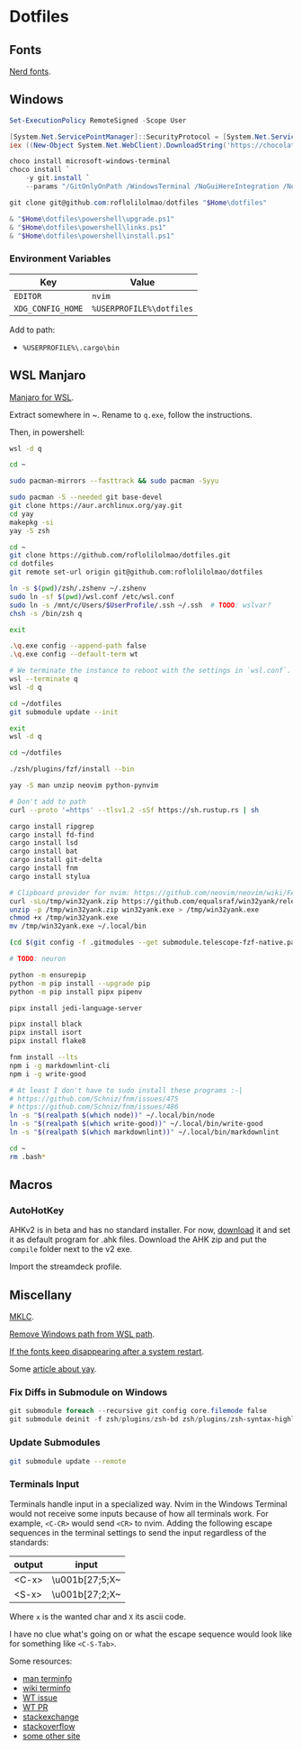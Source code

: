 # Dotfiles

## Fonts

[Nerd fonts](https://www.nerdfonts.com/font-downloads).

## Windows

```powershell
Set-ExecutionPolicy RemoteSigned -Scope User

[System.Net.ServicePointManager]::SecurityProtocol = [System.Net.ServicePointManager]::SecurityProtocol -bor 3072
iex ((New-Object System.Net.WebClient).DownloadString('https://chocolatey.org/install.ps1'))

choco install microsoft-windows-terminal
choco install `
    -y git.install `
    --params "/GitOnlyOnPath /WindowsTerminal /NoGuiHereIntegration /NoCredentialManager"

git clone git@github.com:roflolilolmao/dotfiles "$Home\dotfiles"

& "$Home\dotfiles\powershell\upgrade.ps1"
& "$Home\dotfiles\powershell\links.ps1"
& "$Home\dotfiles\powershell\install.ps1"
```

<!--choco upgrade -y streamdeck-->

### Environment Variables

| Key | Value |
| -- | -- |
| `EDITOR` | `nvim` |
| `XDG_CONFIG_HOME` | `%USERPROFILE%\dotfiles` |

Add to path:

- `%USERPROFILE%\.cargo\bin`

## WSL Manjaro

[Manjaro for WSL](https://github.com/sileshn/ManjaroWSL).

Extract somewhere in ~.
Rename to `q.exe`, follow the instructions.

Then, in powershell:

```sh
wsl -d q

cd ~

sudo pacman-mirrors --fasttrack && sudo pacman -Syyu

sudo pacman -S --needed git base-devel
git clone https://aur.archlinux.org/yay.git
cd yay
makepkg -si
yay -S zsh

cd ~
git clone https://github.com/roflolilolmao/dotfiles.git
cd dotfiles
git remote set-url origin git@github.com:roflolilolmao/dotfiles

ln -s $(pwd)/zsh/.zshenv ~/.zshenv
sudo ln -sf $(pwd)/wsl.conf /etc/wsl.conf
sudo ln -s /mnt/c/Users/$UserProfile/.ssh ~/.ssh  # TODO: wslvar?
chsh -s /bin/zsh q

exit

.\q.exe config --append-path false
.\q.exe config --default-term wt

# We terminate the instance to reboot with the settings in `wsl.conf`.
wsl --terminate q
wsl -d q

cd ~/dotfiles
git submodule update --init

exit
wsl -d q

cd ~/dotfiles

./zsh/plugins/fzf/install --bin

yay -S man unzip neovim python-pynvim

# Don't add to path
curl --proto '=https' --tlsv1.2 -sSf https://sh.rustup.rs | sh

cargo install ripgrep
cargo install fd-find
cargo install lsd
cargo install bat
cargo install git-delta
cargo install fnm
cargo install stylua

# Clipboard provider for nvim: https://github.com/neovim/neovim/wiki/FAQ#how-to-use-the-windows-clipboard-from-wsl
curl -sLo/tmp/win32yank.zip https://github.com/equalsraf/win32yank/releases/download/v0.0.4/win32yank-x64.zip
unzip -p /tmp/win32yank.zip win32yank.exe > /tmp/win32yank.exe
chmod +x /tmp/win32yank.exe
mv /tmp/win32yank.exe ~/.local/bin

(cd $(git config -f .gitmodules --get submodule.telescope-fzf-native.path); make)

# TODO: neuron

python -m ensurepip
python -m pip install --upgrade pip
python -m pip install pipx pipenv

pipx install jedi-language-server

pipx install black
pipx install isort
pipx install flake8

fnm install --lts
npm i -g markdownlint-cli
npm i -g write-good

# At least I don't have to sudo install these programs :-|
# https://github.com/Schniz/fnm/issues/475
# https://github.com/Schniz/fnm/issues/486
ln -s "$(realpath $(which node))" ~/.local/bin/node
ln -s "$(realpath $(which write-good))" ~/.local/bin/write-good
ln -s "$(realpath $(which markdownlint))" ~/.local/bin/markdownlint

cd ~
rm .bash*
```

## Macros

### AutoHotKey

AHKv2 is in beta and has no standard installer. For now,
[download](https://www.autohotkey.com/v2/) it
and set it as default program for .ahk files. Download the
AHK zip and put the `compile` folder next to the v2 exe.

Import the streamdeck profile.

## Miscellany

[MKLC](https://www.microsoft.com/en-us/download/details.aspx?id=102134).

[Remove Windows path from WSL path](https://stackoverflow.com/a/63195953/12474293).

[If the fonts keep disappearing after a system
restart](https://www.fonts.com/support/faq/fonts-disappear-on-restart).

Some [article about
yay](https://averagelinuxuser.com/which-aur-helper-yay/#how-to-use-yay).

### Fix Diffs in Submodule on Windows

```powershell
git submodule foreach --recursive git config core.filemode false
git submodule deinit -f zsh/plugins/zsh-bd zsh/plugins/zsh-syntax-highlighting
```

### Update Submodules

```zsh
git submodule update --remote
```

### Terminals Input

Terminals handle input in a specialized way. Nvim in the Windows Terminal would
not receive some inputs because of how all terminals work. For example,
`<C-CR>` would send `<CR>` to nvim. Adding the following escape sequences in
the terminal settings to send the input regardless of the standards:

| output | input |
| -- | -- |
| \<C-x> | \u001b[27;5;X~ |
| \<S-x> | \u001b[27;2;X~ |

Where `x` is the wanted char and `X` its ascii code.

I have no clue what's going on or what the escape sequence would look
like for something like `<C-S-Tab>`.

Some resources:

- [man terminfo](http://www.man7.org/linux/man-pages/man5/terminfo.5.html)
- [wiki terminfo](https://en.wikipedia.org/wiki/Terminfo)
- [WT issue](https://github.com/microsoft/terminal/issues/8931)
- [WT PR](https://github.com/microsoft/terminal/pull/8330)
- [stackexchange](https://unix.stackexchange.com/questions/238406/why-does-shift-tab-result-in-escape-in-the-terminal)
- [stackoverflow](https://stackoverflow.com/questions/7767702/what-is-terminal-escape-sequence-for-ctrl-arrow-left-right-in-term-linu)
- [some other site](https://support.microfocus.com/kb/doc.php?id=7021621)
